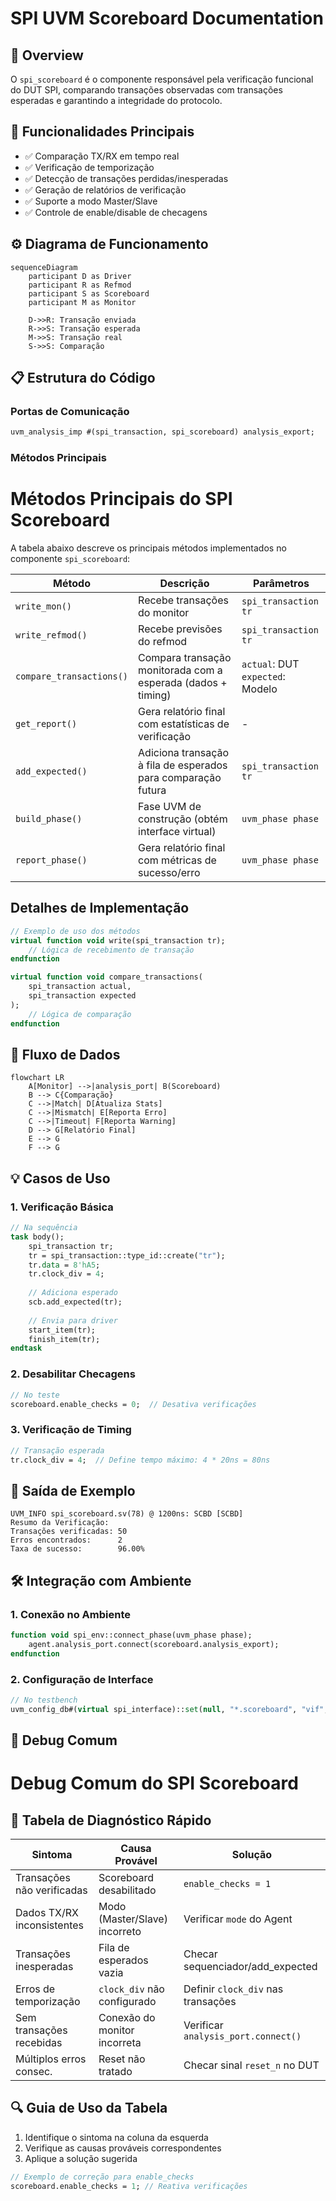 # SPI UVM Scoreboard Documentation

## 📌 Overview
O `spi_scoreboard` é o componente responsável pela verificação funcional do DUT SPI, comparando transações observadas com transações esperadas e garantindo a integridade do protocolo.

## 🧩 Funcionalidades Principais
- ✅ Comparação TX/RX em tempo real
- ✅ Verificação de temporização
- ✅ Detecção de transações perdidas/inesperadas
- ✅ Geração de relatórios de verificação
- ✅ Suporte a modo Master/Slave
- ✅ Controle de enable/disable de checagens

## ⚙️ Diagrama de Funcionamento
```mermaid
sequenceDiagram
    participant D as Driver
    participant R as Refmod
    participant S as Scoreboard
    participant M as Monitor
    
    D->>R: Transação enviada
    R->>S: Transação esperada
    M->>S: Transação real
    S->>S: Comparação
```
## 📋 Estrutura do Código
### Portas de Comunicação
```systemverilog
uvm_analysis_imp #(spi_transaction, spi_scoreboard) analysis_export;
```
### Métodos Principais
# Métodos Principais do SPI Scoreboard

A tabela abaixo descreve os principais métodos implementados no componente `spi_scoreboard`:

| **Método**               | **Descrição**                                                                 | **Parâmetros**                     |
|--------------------------|-----------------------------------------------------------------------------|------------------------------------|
| `write_mon()`            |Recebe transações do monitor                                                    | `spi_transaction tr`               |
| `write_refmod()`         | Recebe previsões do refmod                                                     | `spi_transaction tr`               |
| `compare_transactions()` | Compara transação monitorada com a esperada (dados + timing)                | `actual`: DUT<br>`expected`: Modelo |
| `get_report()`           | Gera relatório final com estatísticas de verificação                       | -                                  |
| `add_expected()`         | Adiciona transação à fila de esperados para comparação futura               | `spi_transaction tr`               |
| `build_phase()`          | Fase UVM de construção (obtém interface virtual)                            | `uvm_phase phase`                  |
| `report_phase()`         | Gera relatório final com métricas de sucesso/erro                          | `uvm_phase phase`                  |

## Detalhes de Implementação
```systemverilog
// Exemplo de uso dos métodos
virtual function void write(spi_transaction tr);
    // Lógica de recebimento de transação
endfunction

virtual function void compare_transactions(
    spi_transaction actual, 
    spi_transaction expected
);
    // Lógica de comparação
endfunction
```
## 🔄 Fluxo de Dados
```mermaid
flowchart LR
    A[Monitor] -->|analysis_port| B(Scoreboard)
    B --> C{Comparação}
    C -->|Match| D[Atualiza Stats]
    C -->|Mismatch| E[Reporta Erro]
    C -->|Timeout| F[Reporta Warning]
    D --> G[Relatório Final]
    E --> G
    F --> G
```
## 💡 Casos de Uso
### 1. Verificação Básica
```systemverilog
// Na sequência
task body();
    spi_transaction tr;
    tr = spi_transaction::type_id::create("tr");
    tr.data = 8'hA5;
    tr.clock_div = 4;
    
    // Adiciona esperado
    scb.add_expected(tr);
    
    // Envia para driver
    start_item(tr);
    finish_item(tr);
endtask
```
### 2. Desabilitar Checagens
```systemverilog
// No teste
scoreboard.enable_checks = 0;  // Desativa verificações
```
### 3. Verificação de Timing
```systemverilog
// Transação esperada
tr.clock_div = 4;  // Define tempo máximo: 4 * 20ns = 80ns
```

## 🚦 Saída de Exemplo
```log
UVM_INFO spi_scoreboard.sv(78) @ 1200ns: SCBD [SCBD] 
Resumo da Verificação:
Transações verificadas: 50
Erros encontrados:      2
Taxa de sucesso:        96.00%
```
## 🛠 Integração com Ambiente
### 1. Conexão no Ambiente
```systemverilog
function void spi_env::connect_phase(uvm_phase phase);
    agent.analysis_port.connect(scoreboard.analysis_export);
endfunction
```
### 2. Configuração de Interface
```systemverilog
// No testbench
uvm_config_db#(virtual spi_interface)::set(null, "*.scoreboard", "vif", intf);
```

## 🚨 Debug Comum
# Debug Comum do SPI Scoreboard

## 🚨 Tabela de Diagnóstico Rápido

| **Sintoma**               | **Causa Provável**               | **Solução**                          |
|---------------------------|-----------------------------------|---------------------------------------|
| Transações não verificadas| Scoreboard desabilitado           | `enable_checks = 1`                  |
| Dados TX/RX inconsistentes| Modo (Master/Slave) incorreto     | Verificar `mode` do Agent            |
| Transações inesperadas    | Fila de esperados vazia           | Checar sequenciador/add_expected     |
| Erros de temporização     | `clock_div` não configurado       | Definir `clock_div` nas transações   |
| Sem transações recebidas  | Conexão do monitor incorreta      | Verificar `analysis_port.connect()`  |
| Múltiplos erros consec.   | Reset não tratado                 | Checar sinal `reset_n` no DUT        |

## 🔍 Guia de Uso da Tabela
1. Identifique o sintoma na coluna da esquerda
2. Verifique as causas prováveis correspondentes
3. Aplique a solução sugerida

```systemverilog
// Exemplo de correção para enable_checks
scoreboard.enable_checks = 1; // Reativa verificações
```
